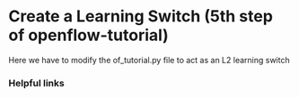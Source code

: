 # Create a Learning Switch (5th step of openflow-tutorial)

Here we have to modify the of_tutorial.py file to act as an L2 learning switch

### Helpful links
